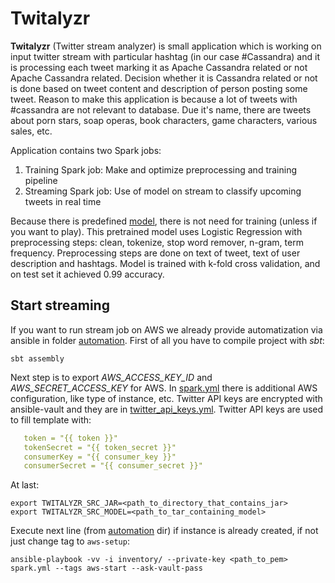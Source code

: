 # Twitalyzr

**Twitalyzr** (Twitter stream analyzer) is small application which is working on input twitter stream with particular hashtag (in our case #Cassandra) and it is processing each tweet marking it as Apache Cassandra related or not Apache Cassandra related. Decision whether it is Cassandra related or not is done based on tweet content and description of person posting some tweet. Reason to make this application is because a lot of tweets with #cassandra are not relevant to database. Due it's name, there are tweets about porn stars, soap operas, book characters, game characters, various sales, etc.

Application contains two Spark jobs:
  1. Training Spark job: Make and optimize preprocessing and training pipeline
  2. Streaming Spark job: Use of model on stream to classify upcoming tweets in real time

Because there is predefined [model](model), there is not need for training (unless if you want to play). This pretrained model uses Logistic Regression with preprocessing steps: clean, tokenize, stop word remover, n-gram, term frequency. Preprocessing steps are done on text of tweet, text of user description and hashtags. Model is trained with k-fold cross validation, and on test set it achieved 0.99 accuracy.

## Start streaming
If you want to run stream job on AWS we already provide automatization via ansible in folder [automation](automation). 
First of all you have to compile project with *sbt*:
```
sbt assembly
```
Next step is to export *AWS_ACCESS_KEY_ID* and *AWS_SECRET_ACCESS_KEY* for AWS. In [spark.yml](automation/spark.yml) there is additional AWS configuration, like type of instance, etc.
Twitter API keys are encrypted with ansible-vault and they are in [twitter_api_keys.yml](automation/roles/twitalyzr_deploy/vars). Twitter API keys are used to fill template with:
 ```yml
    token = "{{ token }}"
    tokenSecret = "{{ token_secret }}"
    consumerKey = "{{ consumer_key }}"
    consumerSecret = "{{ consumer_secret }}"
 ```
At last:
```
export TWITALYZR_SRC_JAR=<path_to_directory_that_contains_jar>
export TWITALYZR_SRC_MODEL=<path_to_tar_containing_model>
```
Execute next line (from [automation](automation) dir) if instance is already created, if not just change tag to ```aws-setup```:
```
ansible-playbook -vv -i inventory/ --private-key <path_to_pem> spark.yml --tags aws-start --ask-vault-pass
```
